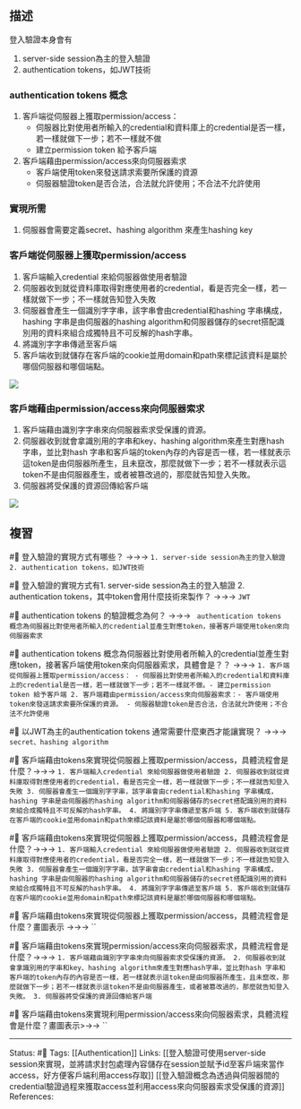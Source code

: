 ## 描述


登入驗證本身會有
1. server-side session為主的登入驗證
2. authentication tokens，如JWT技術



### authentication tokens 概念

1. 客戶端從伺服器上獲取permission/access：
	- 伺服器比對使用者所輸入的credential和資料庫上的credential是否一樣，若一樣就做下一步；若不一樣就不做
	 - 建立permission token 給予客戶端
 2. 客戶端藉由permission/access來向伺服器索求
	- 客戶端使用token來發送請求索要所保護的資源
	- 伺服器驗證token是否合法，合法就允許使用；不合法不允許使用


### 實現所需

1. 伺服器會需要定義secret、hashing algorithm 來產生hashing key



### 客戶端從伺服器上獲取permission/access

1. 客戶端輸入credential 來給伺服器做使用者驗證
2. 伺服器收到就從資料庫取得對應使用者的credential，看是否完全一樣，若一樣就做下一步；不一樣就告知登入失敗
3. 伺服器會產生一個識別字字串，該字串會由credential和hashing 字串構成，hashing 字串是由伺服器的hashing algorithm和伺服器儲存的secret搭配識別用的資料來組合成獨特且不可反解的hash字串。
4. 將識別字字串傳遞至客戶端
5. 客戶端收到就儲存在客戶端的cookie並用domain和path來標記該資料是屬於哪個伺服器和哪個端點。


![](https://res.cloudinary.com/dqfxgtyoi/image/upload/v1672252937/blog/authentication/authentication-tokens-generate_n3vrxj.png)




###  客戶端藉由permission/access來向伺服器索求

1. 客戶端藉由識別字字串來向伺服器索求受保護的資源。
2. 伺服器收到就會拿識別用的字串和key、hashing algorithm來產生對應hash字串，並比對hash 字串和客戶端的token內存的內容是否一樣，若一樣就表示這token是由伺服器所產生，且未竄改，那麼就做下一步；若不一樣就表示這token不是由伺服器產生，或者被篡改過的，那麼就告知登入失敗。
3. 伺服器將受保護的資源回傳給客戶端


![](https://res.cloudinary.com/dqfxgtyoi/image/upload/v1672252937/blog/authentication/authentication-tokens-compare_yld5da.png)


## 複習

#🧠 登入驗證的實現方式有哪些？ ->->-> `1. server-side session為主的登入驗證 2. authentication tokens，如JWT技術`
<!--SR:!2023-04-19,68,250-->

#🧠 登入驗證的實現方式有1. server-side session為主的登入驗證 2. authentication tokens，其中token會用什麼技術來製作？ ->->-> `JWT`
<!--SR:!2023-06-05,97,250-->

#🧠 authentication tokens 的驗證概念為何？ ->->-> ` authentication tokens 概念為伺服器比對使用者所輸入的credential並產生對應token，接著客戶端使用token來向伺服器索求`
<!--SR:!2023-04-10,40,230-->

#🧠 authentication tokens 概念為伺服器比對使用者所輸入的credential並產生對應token，接著客戶端使用token來向伺服器索求，具體會是？？ ->->-> `1. 客戶端從伺服器上獲取permission/access：	- 伺服器比對使用者所輸入的credential和資料庫上的credential是否一樣，若一樣就做下一步；若不一樣就不做。- 建立permission token 給予客戶端 2. 客戶端藉由permission/access來向伺服器索求：- 客戶端使用token來發送請求索要所保護的資源。 - 伺服器驗證token是否合法，合法就允許使用；不合法不允許使用`
<!--SR:!2023-04-18,60,230-->

#🧠 以JWT為主的authentication tokens 通常需要什麼東西才能讓實現？ ->->-> `secret、hashing algorithm `
<!--SR:!2023-05-01,77,250-->

#🧠 客戶端藉由tokens來實現從伺服器上獲取permission/access，具體流程會是什麼？->->-> `1. 客戶端輸入credential 來給伺服器做使用者驗證 2. 伺服器收到就從資料庫取得對應使用者的credential，看是否完全一樣，若一樣就做下一步；不一樣就告知登入失敗 3. 伺服器會產生一個識別字字串，該字串會由credential和hashing 字串構成，hashing 字串是由伺服器的hashing algorithm和伺服器儲存的secret搭配識別用的資料來組合成獨特且不可反解的hash字串。 4. 將識別字字串傳遞至客戶端 5. 客戶端收到就儲存在客戶端的cookie並用domain和path來標記該資料是屬於哪個伺服器和哪個端點。`
<!--SR:!2023-04-18,67,250-->
<!--SR:!2023-01-11,10,250-->


#🧠 客戶端藉由tokens來實現從伺服器上獲取permission/access，具體流程會是什麼？->->-> `1. 客戶端輸入credential 來給伺服器做使用者驗證 2. 伺服器收到就從資料庫取得對應使用者的credential，看是否完全一樣，若一樣就做下一步；不一樣就告知登入失敗 3. 伺服器會產生一個識別字字串，該字串會由credential和hashing 字串構成，hashing 字串是由伺服器的hashing algorithm和伺服器儲存的secret搭配識別用的資料來組合成獨特且不可反解的hash字串。 4. 將識別字字串傳遞至客戶端 5. 客戶端收到就儲存在客戶端的cookie並用domain和path來標記該資料是屬於哪個伺服器和哪個端點。`
<!--SR:!2023-04-18,67,250-->


#🧠 客戶端藉由tokens來實現從伺服器上獲取permission/access，具體流程會是什麼？畫圖表示 ->->-> ``
<!--SR:!2023-04-21,70,250-->


#🧠 客戶端藉由tokens來實現permission/access來向伺服器索求，具體流程會是什麼？->->-> `1. 客戶端藉由識別字字串來向伺服器索求受保護的資源。 2. 伺服器收到就會拿識別用的字串和key、hashing algorithm來產生對應hash字串，並比對hash 字串和客戶端的token內存的內容是否一樣，若一樣就表示這token是由伺服器所產生，且未竄改，那麼就做下一步；若不一樣就表示這token不是由伺服器產生，或者被篡改過的，那麼就告知登入失敗。 3. 伺服器將受保護的資源回傳給客戶端`
<!--SR:!2023-03-30,58,250-->


#🧠 客戶端藉由tokens來實現利用permission/access來向伺服器索求，具體流程會是什麼？畫圖表示>->->  ``


---
Status: #🌱 
Tags:
[[Authentication]]
Links:
[[登入驗證可使用server-side session來實現，並將請求封包處理內容儲存在session並賦予id至客戶端來當作access，好方便客戶端利用access存取]]
[[登入驗證概念為透過與伺服器間的credential驗證過程來獲取access並利用access來向伺服器索求受保護的資源]]
References:

